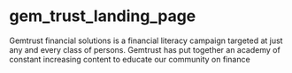 # gem_trust_landing_page
Gemtrust financial solutions is a financial literacy campaign targeted at just any and every class of persons. 
Gemtrust has put together an academy of constant increasing content to educate our community on finance
